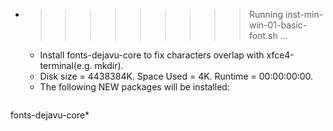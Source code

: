 * >>>>>>>>> Running inst-min-win-01-basic-font.sh ...
  * Install fonts-dejavu-core to fix characters overlap with xfce4-terminal(e.g. mkdir).
  * Disk size = 4438384K. Space Used = 4K. Runtime = 00:00:00:00.
  * The following NEW packages will be installed:
  ```bash
fonts-dejavu-core*
  ```

